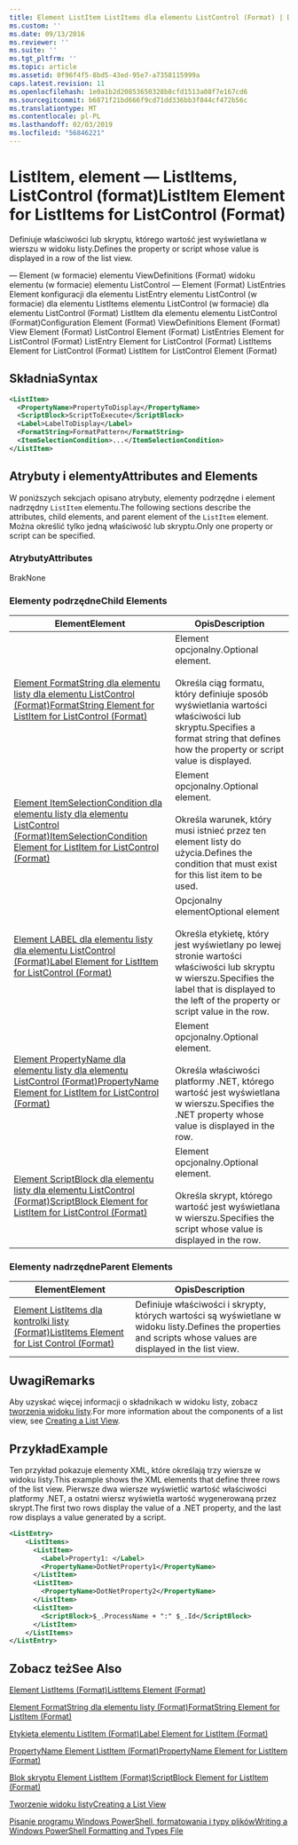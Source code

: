 ```yaml
---
title: Element ListItem ListItems dla elementu ListControl (Format) | Dokumentacja firmy Microsoft
ms.custom: ''
ms.date: 09/13/2016
ms.reviewer: ''
ms.suite: ''
ms.tgt_pltfrm: ''
ms.topic: article
ms.assetid: 0f96f4f5-8bd5-43ed-95e7-a7358115999a
caps.latest.revision: 11
ms.openlocfilehash: 1e0a1b2d20853650328b8cfd1513a08f7e167cd6
ms.sourcegitcommit: b6871f21bd666f9cd71dd336bb3f844cf472b56c
ms.translationtype: MT
ms.contentlocale: pl-PL
ms.lasthandoff: 02/03/2019
ms.locfileid: "56846221"
---
```

# <a name="listitem-element-for-listitems-for-listcontrol-format"></a><span data-ttu-id="fc9e5-102">ListItem, element — ListItems, ListControl (format)</span><span class="sxs-lookup"><span data-stu-id="fc9e5-102">ListItem Element for ListItems for ListControl (Format)</span></span>

<span data-ttu-id="fc9e5-103">Definiuje właściwości lub skryptu, którego wartość jest wyświetlana w wierszu w widoku listy.</span><span class="sxs-lookup"><span data-stu-id="fc9e5-103">Defines the property or script whose value is displayed in a row of the list view.</span></span>

<span data-ttu-id="fc9e5-104">— Element (w formacie) elementu ViewDefinitions (Format) widoku elementu (w formacie) elementu ListControl — Element (Format) ListEntries Element konfiguracji dla elementu ListEntry elementu ListControl (w formacie) dla elementu ListItems elementu ListControl (w formacie) dla elementu ListControl (Format) ListItem dla elementu elementu ListControl (Format)</span><span class="sxs-lookup"><span data-stu-id="fc9e5-104">Configuration Element (Format) ViewDefinitions Element (Format) View Element (Format) ListControl Element (Format) ListEntries Element for ListControl (Format) ListEntry Element for ListControl (Format) ListItems Element for ListControl (Format) ListItem for ListControl Element (Format)</span></span>

## <a name="syntax"></a><span data-ttu-id="fc9e5-105">Składnia</span><span class="sxs-lookup"><span data-stu-id="fc9e5-105">Syntax</span></span>

```xml
<ListItem>
  <PropertyName>PropertyToDisplay</PropertyName>
  <ScriptBlock>ScriptToExecute</ScriptBlock>
  <Label>LabelToDisplay</Label>
  <FormatString>FormatPattern</FormatString>
  <ItemSelectionCondition>...</ItemSelectionCondition>
</ListItem>
```

## <a name="attributes-and-elements"></a><span data-ttu-id="fc9e5-106">Atrybuty i elementy</span><span class="sxs-lookup"><span data-stu-id="fc9e5-106">Attributes and Elements</span></span>

<span data-ttu-id="fc9e5-107">W poniższych sekcjach opisano atrybuty, elementy podrzędne i element nadrzędny `ListItem` elementu.</span><span class="sxs-lookup"><span data-stu-id="fc9e5-107">The following sections describe the attributes, child elements, and parent element of the `ListItem` element.</span></span> <span data-ttu-id="fc9e5-108">Można określić tylko jedną właściwość lub skryptu.</span><span class="sxs-lookup"><span data-stu-id="fc9e5-108">Only one property or script can be specified.</span></span>

### <a name="attributes"></a><span data-ttu-id="fc9e5-109">Atrybuty</span><span class="sxs-lookup"><span data-stu-id="fc9e5-109">Attributes</span></span>

<span data-ttu-id="fc9e5-110">Brak</span><span class="sxs-lookup"><span data-stu-id="fc9e5-110">None</span></span>

### <a name="child-elements"></a><span data-ttu-id="fc9e5-111">Elementy podrzędne</span><span class="sxs-lookup"><span data-stu-id="fc9e5-111">Child Elements</span></span>

|<span data-ttu-id="fc9e5-112">Element</span><span class="sxs-lookup"><span data-stu-id="fc9e5-112">Element</span></span>|<span data-ttu-id="fc9e5-113">Opis</span><span class="sxs-lookup"><span data-stu-id="fc9e5-113">Description</span></span>|
|-------------|-----------------|
|[<span data-ttu-id="fc9e5-114">Element FormatString dla elementu listy dla elementu ListControl (Format)</span><span class="sxs-lookup"><span data-stu-id="fc9e5-114">FormatString Element for ListItem for ListControl (Format)</span></span>](./formatstring-element-for-listitem-for-listcontrol-format.md)|<span data-ttu-id="fc9e5-115">Element opcjonalny.</span><span class="sxs-lookup"><span data-stu-id="fc9e5-115">Optional element.</span></span><br /><br /> <span data-ttu-id="fc9e5-116">Określa ciąg formatu, który definiuje sposób wyświetlania wartości właściwości lub skryptu.</span><span class="sxs-lookup"><span data-stu-id="fc9e5-116">Specifies a format string that defines how the property or script value is displayed.</span></span>|
|[<span data-ttu-id="fc9e5-117">Element ItemSelectionCondition dla elementu listy dla elementu ListControl (Format)</span><span class="sxs-lookup"><span data-stu-id="fc9e5-117">ItemSelectionCondition Element for ListItem for ListControl (Format)</span></span>](./itemselectioncondition-element-for-listitem-for-listcontrol-format.md)|<span data-ttu-id="fc9e5-118">Element opcjonalny.</span><span class="sxs-lookup"><span data-stu-id="fc9e5-118">Optional element.</span></span><br /><br /> <span data-ttu-id="fc9e5-119">Określa warunek, który musi istnieć przez ten element listy do użycia.</span><span class="sxs-lookup"><span data-stu-id="fc9e5-119">Defines the condition that must exist for this list item to be used.</span></span>|
|[<span data-ttu-id="fc9e5-120">Element LABEL dla elementu listy dla elementu ListControl (Format)</span><span class="sxs-lookup"><span data-stu-id="fc9e5-120">Label Element for ListItem for ListControl (Format)</span></span>](./label-element-for-listitem-for-listcontrol-format.md)|<span data-ttu-id="fc9e5-121">Opcjonalny element</span><span class="sxs-lookup"><span data-stu-id="fc9e5-121">Optional element</span></span><br /><br /> <span data-ttu-id="fc9e5-122">Określa etykietę, który jest wyświetlany po lewej stronie wartości właściwości lub skryptu w wierszu.</span><span class="sxs-lookup"><span data-stu-id="fc9e5-122">Specifies the label that is displayed to the left of the property or script value in the row.</span></span>|
|[<span data-ttu-id="fc9e5-123">Element PropertyName dla elementu listy dla elementu ListControl (Format)</span><span class="sxs-lookup"><span data-stu-id="fc9e5-123">PropertyName Element for ListItem for ListControl (Format)</span></span>](./propertyname-element-for-listitem-for-listcontrol-format.md)|<span data-ttu-id="fc9e5-124">Element opcjonalny.</span><span class="sxs-lookup"><span data-stu-id="fc9e5-124">Optional element.</span></span><br /><br /> <span data-ttu-id="fc9e5-125">Określa właściwości platformy .NET, którego wartość jest wyświetlana w wierszu.</span><span class="sxs-lookup"><span data-stu-id="fc9e5-125">Specifies the .NET property whose value is displayed in the row.</span></span>|
|[<span data-ttu-id="fc9e5-126">Element ScriptBlock dla elementu listy dla elementu ListControl (Format)</span><span class="sxs-lookup"><span data-stu-id="fc9e5-126">ScriptBlock Element for ListItem for ListControl (Format)</span></span>](./scriptblock-element-for-listitem-for-listcontrol-format.md)|<span data-ttu-id="fc9e5-127">Element opcjonalny.</span><span class="sxs-lookup"><span data-stu-id="fc9e5-127">Optional element.</span></span><br /><br /> <span data-ttu-id="fc9e5-128">Określa skrypt, którego wartość jest wyświetlana w wierszu.</span><span class="sxs-lookup"><span data-stu-id="fc9e5-128">Specifies the script whose value is displayed in the row.</span></span>|

### <a name="parent-elements"></a><span data-ttu-id="fc9e5-129">Elementy nadrzędne</span><span class="sxs-lookup"><span data-stu-id="fc9e5-129">Parent Elements</span></span>

|<span data-ttu-id="fc9e5-130">Element</span><span class="sxs-lookup"><span data-stu-id="fc9e5-130">Element</span></span>|<span data-ttu-id="fc9e5-131">Opis</span><span class="sxs-lookup"><span data-stu-id="fc9e5-131">Description</span></span>|
|-------------|-----------------|
|[<span data-ttu-id="fc9e5-132">Element ListItems dla kontrolki listy (Format)</span><span class="sxs-lookup"><span data-stu-id="fc9e5-132">ListItems Element for List Control (Format)</span></span>](./listitems-element-for-listentry-for-listcontrol-format.md)|<span data-ttu-id="fc9e5-133">Definiuje właściwości i skrypty, których wartości są wyświetlane w widoku listy.</span><span class="sxs-lookup"><span data-stu-id="fc9e5-133">Defines the properties and scripts whose values are displayed in the list view.</span></span>|

## <a name="remarks"></a><span data-ttu-id="fc9e5-134">Uwagi</span><span class="sxs-lookup"><span data-stu-id="fc9e5-134">Remarks</span></span>

<span data-ttu-id="fc9e5-135">Aby uzyskać więcej informacji o składnikach w widoku listy, zobacz [tworzenia widoku listy](./creating-a-list-view.md).</span><span class="sxs-lookup"><span data-stu-id="fc9e5-135">For more information about the components of a list view, see [Creating a List View](./creating-a-list-view.md).</span></span>

## <a name="example"></a><span data-ttu-id="fc9e5-136">Przykład</span><span class="sxs-lookup"><span data-stu-id="fc9e5-136">Example</span></span>

<span data-ttu-id="fc9e5-137">Ten przykład pokazuje elementy XML, które określają trzy wiersze w widoku listy.</span><span class="sxs-lookup"><span data-stu-id="fc9e5-137">This example shows the XML elements that define three rows of the list view.</span></span> <span data-ttu-id="fc9e5-138">Pierwsze dwa wiersze wyświetlić wartość właściwości platformy .NET, a ostatni wiersz wyświetla wartość wygenerowaną przez skrypt.</span><span class="sxs-lookup"><span data-stu-id="fc9e5-138">The first two rows display the value of a .NET property, and the last row displays a value generated by a script.</span></span>

```xml
<ListEntry>
    <ListItems>
      <ListItem>
        <Label>Property1: </Label>
        <PropertyName>DotNetProperty1</PropertyName>
      </ListItem>
      <ListItem>
        <PropertyName>DotNetProperty2</PropertyName>
      </ListItem>
      <ListItem>
        <ScriptBlock>$_.ProcessName + ":" $_.Id</ScriptBlock>
      </ListItem>
    </ListItems>
</ListEntry>

```

## <a name="see-also"></a><span data-ttu-id="fc9e5-139">Zobacz też</span><span class="sxs-lookup"><span data-stu-id="fc9e5-139">See Also</span></span>

[<span data-ttu-id="fc9e5-140">Element ListItems (Format)</span><span class="sxs-lookup"><span data-stu-id="fc9e5-140">ListItems Element (Format)</span></span>](./listitems-element-for-listentry-for-listcontrol-format.md)

[<span data-ttu-id="fc9e5-141">Element FormatString dla elementu listy (Format)</span><span class="sxs-lookup"><span data-stu-id="fc9e5-141">FormatString Element for ListItem (Format)</span></span>](./formatstring-element-for-listitem-for-listcontrol-format.md)

[<span data-ttu-id="fc9e5-142">Etykieta elementu ListItem (Format)</span><span class="sxs-lookup"><span data-stu-id="fc9e5-142">Label Element for ListItem (Format)</span></span>](./label-element-for-listitem-for-listcontrol-format.md)

[<span data-ttu-id="fc9e5-143">PropertyName Element ListItem (Format)</span><span class="sxs-lookup"><span data-stu-id="fc9e5-143">PropertyName Element for ListItem (Format)</span></span>](./propertyname-element-for-listitem-for-listcontrol-format.md)

[<span data-ttu-id="fc9e5-144">Blok skryptu Element ListItem (Format)</span><span class="sxs-lookup"><span data-stu-id="fc9e5-144">ScriptBlock Element for ListItem (Format)</span></span>](./scriptblock-element-for-listitem-for-listcontrol-format.md)

[<span data-ttu-id="fc9e5-145">Tworzenie widoku listy</span><span class="sxs-lookup"><span data-stu-id="fc9e5-145">Creating a List View</span></span>](./creating-a-list-view.md)

[<span data-ttu-id="fc9e5-146">Pisanie programu Windows PowerShell, formatowania i typy plików</span><span class="sxs-lookup"><span data-stu-id="fc9e5-146">Writing a Windows PowerShell Formatting and Types File</span></span>](./writing-a-powershell-formatting-file.md)
